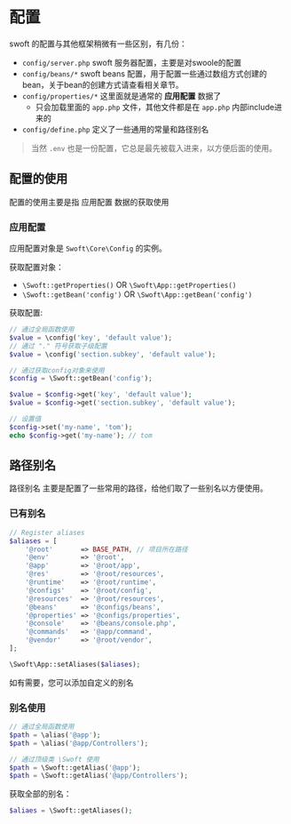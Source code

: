 # 配置

swoft 的配置与其他框架稍微有一些区别，有几份：

- `config/server.php` swoft 服务器配置，主要是对swoole的配置
- `config/beans/*` swoft beans 配置，用于配置一些通过数组方式创建的bean，关于bean的创建方式请查看相关章节。
- `config/properties/*` 这里面就是通常的 **应用配置** 数据了
  - 只会加载里面的 `app.php` 文件，其他文件都是在 `app.php` 内部include进来的
- `config/define.php` 定义了一些通用的常量和路径别名

> 当然 `.env` 也是一份配置，它总是最先被载入进来，以方便后面的使用。

## 配置的使用

配置的使用主要是指 应用配置 数据的获取使用

### 应用配置

应用配置对象是 `Swoft\Core\Config` 的实例。

获取配置对象：

- `\Swoft::getProperties()` OR `\Swoft\App::getProperties()`
- `\Swoft::getBean('config')` OR `\Swoft\App::getBean('config')`

获取配置:

```php
// 通过全局函数使用
$value = \config('key', 'default value');
// 通过 "." 符号获取子级配置
$value = \config('section.subkey', 'default value');

// 通过获取config对象来使用
$config = \Swoft::getBean('config');

$value = $config->get('key', 'default value');
$value = $config->get('section.subkey', 'default value');

// 设置值
$config->set('my-name', 'tom');
echo $config->get('my-name'); // tom
```

## 路径别名

路径别名 主要是配置了一些常用的路径，给他们取了一些别名以方便使用。

### 已有别名

```php
// Register aliases
$aliases = [
    '@root'       => BASE_PATH, // 项目所在路径
    '@env'        => '@root',
    '@app'        => '@root/app',
    '@res'        => '@root/resources',
    '@runtime'    => '@root/runtime',
    '@configs'    => '@root/config',
    '@resources'  => '@root/resources',
    '@beans'      => '@configs/beans',
    '@properties' => '@configs/properties',
    '@console'    => '@beans/console.php',
    '@commands'   => '@app/command',
    '@vendor'     => '@root/vendor',
];

\Swoft\App::setAliases($aliases);
```

如有需要，您可以添加自定义的别名

### 别名使用

```php
// 通过全局函数使用
$path = \alias('@app');
$path = \alias('@app/Controllers');

// 通过顶级类 \Swoft 使用
$path = \Swoft::getAlias('@app');
$path = \Swoft::getAlias('@app/Controllers');
```

获取全部的别名：

```php
$aliaes = \Swoft::getAliases();
```

